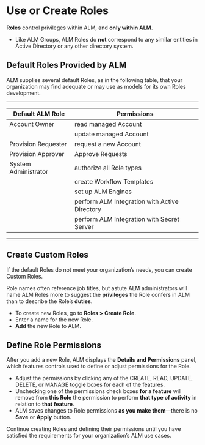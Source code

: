﻿[title]: # (Create Roles)
[tags]: # (Account Lifecycle Manager,ALM,Active Directory,)
[priority]: # (5160)

# Use or Create Roles

**Roles** control privileges within ALM, and **only within ALM**.

* Like ALM Groups, ALM Roles do **not** correspond to any similar entities in Active Directory or any other directory system.

## Default Roles Provided by ALM

ALM supplies several default Roles, as in the following table, that your organization may find adequate or may use as models for its own Roles development.

  
---
  
| Default ALM Role     | Permissions                                      | 
|----------------------|--------------------------------------------------|
| Account Owner        | read managed Account                             |
|                      | update managed Account
| Provision Requester  | request a new Account                            |
| Provision Approver   | Approve Requests                                 |
| System Administrator | authorize all Role types                         |
|                      | create Workflow Templates                        |
|                      | set up ALM Engines                               |
|                      | perform ALM Integration with Active Directory    |
|                      | perform ALM Integration with Secret Server       |

---

## Create Custom Roles

If the default Roles do not meet your organization’s needs, you can create Custom Roles.

Role names often reference job titles, but astute ALM administrators will name ALM Roles more to suggest the **privileges** the Role confers in ALM than to describe the Role’s **duties**.

* To create new Roles, go to **Roles \> Create Role**.
* Enter a name for the new Role.
* **Add** the new Role to ALM.

## Define Role Permissions

After you add a new Role, ALM displays the **Details and Permissions** panel, which features controls used to define or adjust permissions for the Role.

* Adjust the permissions by clicking any of the CREATE, READ, UPDATE, DELETE, or MANAGE toggle boxes for each of the features.
* Unchecking one of the permissions check boxes **for a feature** will remove from **this Role** the permission to perform **that type of activity** in relation to **that feature**.
* ALM saves changes to Role permissions **as you make them**—there is no **Save** or **Apply** button.

Continue creating Roles and defining their permissions until you have satisfied the requirements for your organization’s ALM use cases.
